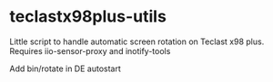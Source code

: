 # teclastx98plus-utils
Little script to handle automatic screen rotation on Teclast x98 plus.
Requires iio-sensor-proxy and inotify-tools

Add bin/rotate in DE autostart
